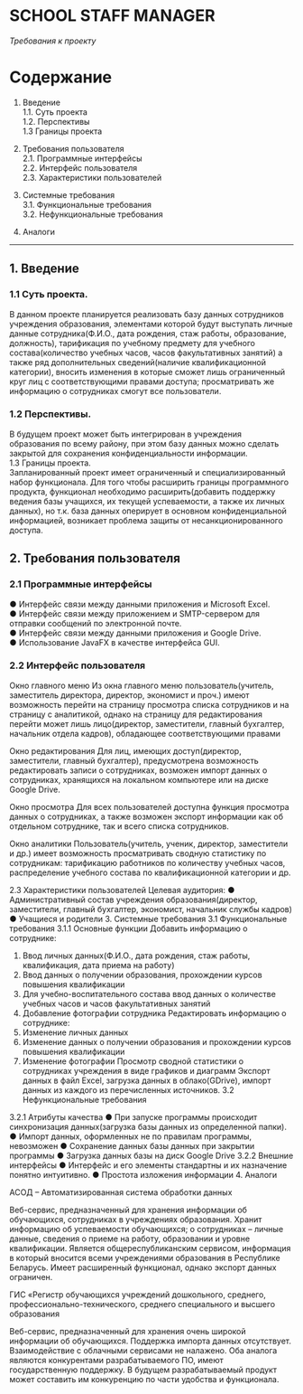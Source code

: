 # SCHOOL STAFF MANAGER
*Требования к проекту*  

# Содержание

 1.	Введение  
   1.1. Суть проекта  
   1.2. Перспективы  
   1.3 Границы проекта
 
 2.	Требования пользователя  
   2.1. Программные интерфейсы  
   2.2. Интерфейс пользователя  
   2.3. Характеристики пользователей
   
 3.	Системные требования   
   3.1. Функциональные требования  
   3.2. Нефункциональные требования  
         
 4.	Аналоги
 
---
##  1.	Введение    
###    1.1	Суть проекта.

В данном проекте планируется реализовать базу данных сотрудников учреждения образования, элементами которой будут выступать личные данные сотрудника(Ф.И.О., дата рождения, стаж работы, образование, должность), тарификация по учебному предмету для учебного состава(количество учебных часов, часов факультативных занятий) а также ряд дополнительных сведений(наличие квалификационной категории), вносить изменения в которые сможет лишь ограниченный круг лиц с соответствующими правами доступа; просматривать же информацию о сотрудниках смогут все пользователи. 

###     1.2 Перспективы. 
В будущем проект может быть интегрирован в учреждения образования по всему району, при этом базу данных можно сделать закрытой для сохранения конфиденциальности информации.  
	1.3 Границы проекта.      
Запланированный проект имеет ограниченный и специализированный набор функционала. Для того чтобы расширить границы программного продукта, функционал необходимо расширить(добавить поддержку ведения базы учащихся, их текущей успеваемости, а также их личных данных), но т.к. база данных оперирует в основном конфиденциальной информацией, возникает проблема защиты от несанкционированного доступа.

## 2.	Требования пользователя

### 2.1	Программные интерфейсы  

●	Интерфейс связи между данными приложения и Microsoft Excel.  
●	Интерфейс связи между приложением и SMTP-сервером для отправки сообщений по электронной почте.  
●	Интерфейс связи между данными приложения и Google Drive.  
●	Использование JavaFX в качестве интерфейса GUI.    


### 2.2	Интерфейс пользователя
 
Окно главного меню
Из окна главного меню пользователь(учитель, заместитель директора, директор, экономист и проч.) имеют возможность перейти на страницу просмотра списка сотрудников и на страницу с аналитикой, однако на страницу для редактирования перейти может лишь лицо(директор, заместители, главный бухгалтер, начальник отдела кадров), обладающее соответствующими правами
 
Окно редактирования 
Для лиц, имеющих доступ(директор, заместители, главный бухгалтер), предусмотрена возможность редактировать записи о сотрудниках, возможен импорт данных о сотрудниках, хранящихся на локальном компьютере или на диске Google Drive. 
 
Окно просмотра
Для всех пользователей доступна функция просмотра данных о сотрудниках, а также возможен экспорт информации как об отдельном сотруднике, так и всего списка сотрудников.
 
Окно аналитики
Пользователь(учитель, ученик, директор, заместители и др.) имеет возможность просматривать сводную статистику по сотрудникам: тарификацию работников по количеству учебных часов, распределение учебного состава по квалификационной категории и др.

2.3	Характеристики пользователей
Целевая аудитория:
●	Административный состав учреждения образования(директор, заместители, главный бухгалтер, экономист, начальник службы кадров)
●	Учащиеся и родители
3. Системные требования
3.1 Функциональные требования
3.1.1 Основные функции
	Добавить информацию о сотруднике:
1.	Ввод личных данных(Ф.И.О., дата рождения, стаж работы, квалификация, дата приема на работу)
2.	Ввод данных о получении образования, прохождении курсов повышения квалификации
3.	Для учебно-воспитательного состава ввод данных о количестве учебных часов и часов факультативных занятий
4.	Добавление фотографии сотрудника
Редактировать информацию о сотруднике:
1.	Изменение личных данных
2.	Изменение данных о получении образования и прохождении курсов повышения квалификации
3.	Изменение фотографии
Просмотр сводной статистики о сотрудниках учреждения в виде графиков и диаграмм
Экспорт данных в файл Excel, загрузка данных в облако(GDrive), импорт данных из каждого из перечисленных источников.
3.2	Нефункциональные требования

3.2.1	Атрибуты качества
●	При запуске программы происходит синхронизация данных(загрузка базы данных из определенной папки).
●	Импорт данных, оформленных не по правилам программы, невозможен
●	Сохранение данных базы данных при закрытии программы
●	Загрузка данных базы на диск Google Drive
	3.2.2	Внешние интерфейсы
		●	Интерфейс и его элементы стандартны и их назначение понятно интуитивно.
		●	Простота изложения информации
4. Аналоги

АСОД – Автоматизированная система обработки данных 
 
Веб-сервис, предназначенный для хранения информации об обучающихся, сотрудниках в учреждениях образования. Хранит информацию об успеваемости обучающихся; о сотрудниках – личные данные, сведения о приеме на работу, образовании и уровне квалификации. Является общереспубликанским сервисом, информация в который вносится всеми учреждениями образования в Республике Беларусь.
Имеет расширенный функционал, однако экспорт данных ограничен. 

ГИС «Регистр обучающихся учреждений дошкольного, среднего, профессионально-технического, среднего специального и высшего образования

Веб-сервис, предназначенный для хранения очень широкой информации об обучающихся. Поддержка импорта данных отсутствует. Взаимодействие с облачными сервисами не налажено.
Оба аналога являются конкурентами разрабатываемого ПО, имеют государственную поддержку. В будущем разрабатываемый продукт может составить им конкуренцию по части удобства и функционала.


